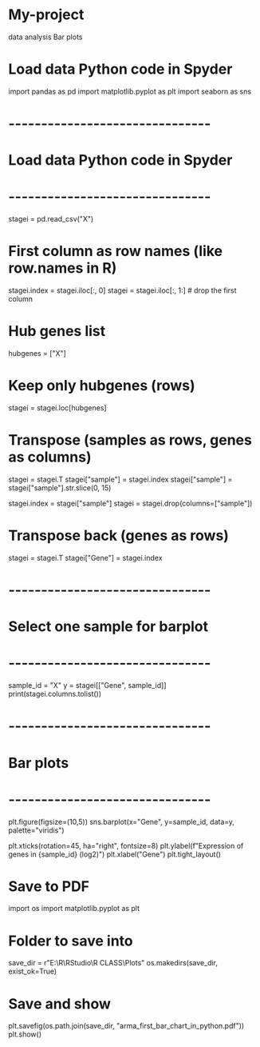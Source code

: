 # My-project
data analysis 
Bar plots
# Load data Python code in Spyder

import pandas as pd
import matplotlib.pyplot as plt
import seaborn as sns

# -------------------------------
# Load data Python code in Spyder
# -------------------------------
stagei = pd.read_csv("X")

# First column as row names (like row.names in R)
stagei.index = stagei.iloc[:, 0]
stagei = stagei.iloc[:, 1:]   # drop the first column

# Hub genes list
hubgenes = ["X"]

# Keep only hubgenes (rows)
stagei = stagei.loc[hubgenes]

# Transpose (samples as rows, genes as columns)
stagei = stagei.T
stagei["sample"] = stagei.index
stagei["sample"] = stagei["sample"].str.slice(0, 15)

stagei.index = stagei["sample"]
stagei = stagei.drop(columns=["sample"])

# Transpose back (genes as rows)
stagei = stagei.T
stagei["Gene"] = stagei.index

# -------------------------------
# Select one sample for barplot
# -------------------------------
sample_id = "X"
y = stagei[["Gene", sample_id]]
print(stagei.columns.tolist())

# -------------------------------
# Bar plots
# -------------------------------
plt.figure(figsize=(10,5))
sns.barplot(x="Gene", y=sample_id, data=y, palette="viridis")

plt.xticks(rotation=45, ha="right", fontsize=8)
plt.ylabel(f"Expression of genes in {sample_id} (log2)")
plt.xlabel("Gene")
plt.tight_layout()

# Save to PDF
import os
import matplotlib.pyplot as plt

# Folder to save into
save_dir = r"E:\R\RStudio\R CLASS\Plots"
os.makedirs(save_dir, exist_ok=True)

# Save and show
plt.savefig(os.path.join(save_dir, "arma_first_bar_chart_in_python.pdf"))
plt.show()
